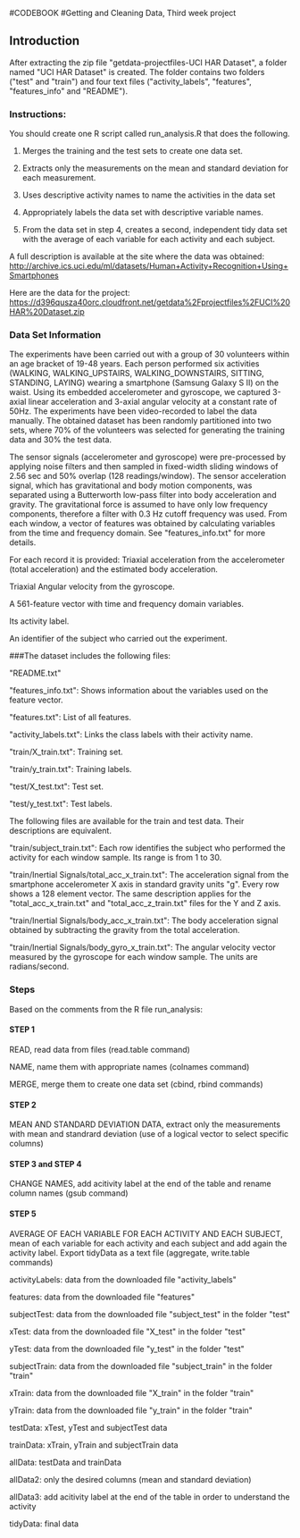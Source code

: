 #CODEBOOK
#Getting and Cleaning Data, Third week project

## Introduction
After extracting the zip file "getdata-projectfiles-UCI HAR Dataset", a folder named "UCI HAR Dataset" is created. The folder contains two folders ("test" and "train") and four text files ("activity_labels", "features", "features_info" and "README").

### Instructions:
You should create one R script called run_analysis.R that does the following. 

1. Merges the training and the test sets to create one data set.

2. Extracts only the measurements on the mean and standard deviation for each measurement. 

3. Uses descriptive activity names to name the activities in the data set

4. Appropriately labels the data set with descriptive variable names. 

5. From the data set in step 4, creates a second, independent tidy data set with the average of each variable for each activity and each subject.


A full description is available at the site where the data was obtained: 
http://archive.ics.uci.edu/ml/datasets/Human+Activity+Recognition+Using+Smartphones 

Here are the data for the project: 
https://d396qusza40orc.cloudfront.net/getdata%2Fprojectfiles%2FUCI%20HAR%20Dataset.zip 


### Data Set Information

The experiments have been carried out with a group of 30 volunteers within an age bracket of 19-48 years. Each person performed six activities (WALKING, WALKING_UPSTAIRS, WALKING_DOWNSTAIRS, SITTING, STANDING, LAYING) wearing a smartphone (Samsung Galaxy S II) on the waist. Using its embedded accelerometer and gyroscope, we captured 3-axial linear acceleration and 3-axial angular velocity at a constant rate of 50Hz. The experiments have been video-recorded to label the data manually. The obtained dataset has been randomly partitioned into two sets, where 70% of the volunteers was selected for generating the training data and 30% the test data. 

The sensor signals (accelerometer and gyroscope) were pre-processed by applying noise filters and then sampled in fixed-width sliding windows of 2.56 sec and 50% overlap (128 readings/window). The sensor acceleration signal, which has gravitational and body motion components, was separated using a Butterworth low-pass filter into body acceleration and gravity. The gravitational force is assumed to have only low frequency components, therefore a filter with 0.3 Hz cutoff frequency was used. From each window, a vector of features was obtained by calculating variables from the time and frequency domain. See "features_info.txt" for more details. 

For each record it is provided:
Triaxial acceleration from the accelerometer (total acceleration) and the estimated body acceleration.

Triaxial Angular velocity from the gyroscope.

A 561-feature vector with time and frequency domain variables.

Its activity label.

An identifier of the subject who carried out the experiment.

###The dataset includes the following files:

"README.txt"

"features_info.txt": Shows information about the variables used on the feature vector.

"features.txt": List of all features.

"activity_labels.txt": Links the class labels with their activity name.

"train/X_train.txt": Training set.

"train/y_train.txt": Training labels.

"test/X_test.txt": Test set.

"test/y_test.txt": Test labels.


The following files are available for the train and test data. Their descriptions are equivalent. 

"train/subject_train.txt": Each row identifies the subject who performed the activity for each window sample. Its range is from 1 to 30. 

"train/Inertial Signals/total_acc_x_train.txt": The acceleration signal from the smartphone accelerometer X axis in standard gravity units "g". Every row shows a 128 element vector. The same description applies for the "total_acc_x_train.txt" and "total_acc_z_train.txt" files for the Y and Z axis. 

"train/Inertial Signals/body_acc_x_train.txt": The body acceleration signal obtained by subtracting the gravity from the total acceleration. 

"train/Inertial Signals/body_gyro_x_train.txt": The angular velocity vector measured by the gyroscope for each window sample. The units are radians/second. 

### Steps
Based on the comments from the R file run_analysis:

#### STEP 1
READ, read data from files (read.table command)

NAME, name them with appropriate names (colnames command)

MERGE, merge them to create one data set (cbind, rbind commands)

#### STEP 2
MEAN AND STANDARD DEVIATION DATA, extract only the measurements with mean and standrard deviation (use of a logical vector to select specific columns)

#### STEP 3 and STEP 4
CHANGE NAMES, add acitivity label at the end of the table and rename column names (gsub command)

#### STEP 5
AVERAGE OF EACH VARIABLE FOR EACH ACTIVITY AND EACH SUBJECT, mean of each variable for each activity and each subject and add again the activity label. Export tidyData as a text file (aggregate, write.table commands)

activityLabels: data from the downloaded file "activity_labels"

features: data from the downloaded file "features"

subjectTest: data from the downloaded file "subject_test" in the folder "test"

xTest: data from the downloaded file "X_test" in the folder "test"

yTest: data from the downloaded file "y_test" in the folder "test"

subjectTrain: data from the downloaded file "subject_train" in the folder "train"

xTrain: data from the downloaded file "X_train" in the folder "train"

yTrain: data from the downloaded file "y_train" in the folder "train"

testData: xTest, yTest and subjectTest data

trainData: xTrain, yTrain and subjectTrain data

allData: testData and trainData

allData2: only the desired columns (mean and standard deviation)

allData3: add acitivity label at the end of the table in order to understand the activity

tidyData: final data
